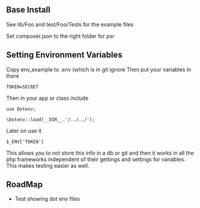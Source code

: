 ## Base Install

See lib/Foo and test/Foo/Tests for the example files

Set composer.json to the right folder for psr


## Setting Environment Variables

Copy env_example to .env (which is in git ignore
Then put your variables in there

~~~
TOKEN=SECRET
~~~

Then in your app or class include


~~~
use Dotenv;

\Dotenv::load(__DIR__.'/../../');
~~~

Later on use it

~~~
$_ENV['TOKEN']
~~~

This allows you to not store this info in a db or git and then
it works in all the php frameworks independent of their gettings and settings for
variables. This makes testing easier as well.


## RoadMap

  * Test showing dot env files
